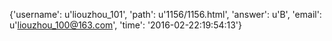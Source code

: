 {'username': u'liouzhou_101', 'path': u'1156/1156.html', 'answer': u'B', 'email': u'liouzhou_100@163.com', 'time': '2016-02-22:19:54:13'}